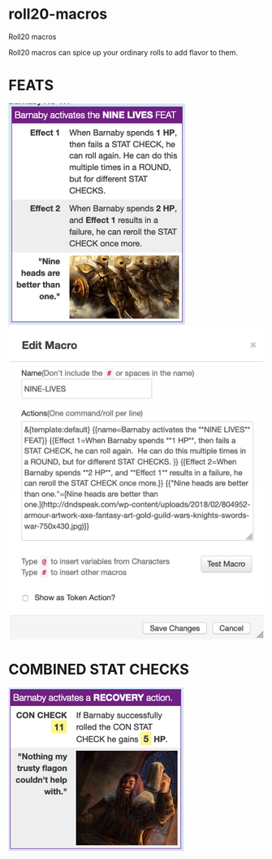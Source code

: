 # roll20-macros
Roll20 macros

Roll20 macros can spice up your ordinary rolls to add flavor to them.

# **FEATS**
![Nine Lives](https://github.com/2533001180/roll20-macros/blob/master/nine-lives-feat.png)![Nine Lives Macro](https://github.com/2533001180/roll20-macros/blob/master/nine-lives-macro.png)

# **COMBINED STAT CHECKS**
![Recovery](https://github.com/2533001180/roll20-macros/blob/master/recovery-rolls.png)
